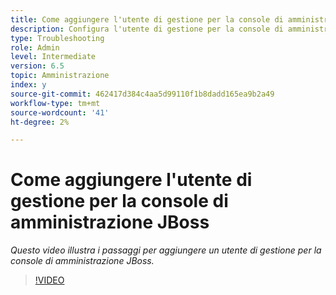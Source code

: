 ```yaml
---
title: Come aggiungere l'utente di gestione per la console di amministrazione JBoss
description: Configura l'utente di gestione per la console di amministrazione JBOSS
type: Troubleshooting
role: Admin
level: Intermediate
version: 6.5
topic: Amministrazione
index: y
source-git-commit: 462417d384c4aa5d99110f1b8dadd165ea9b2a49
workflow-type: tm+mt
source-wordcount: '41'
ht-degree: 2%

---
```



# Come aggiungere l&#39;utente di gestione per la console di amministrazione JBoss

*Questo video illustra i passaggi per aggiungere un utente di gestione per la console di amministrazione JBoss.*

>[!VIDEO](https://video.tv.adobe.com/v/335484?quality=9&learn=on)